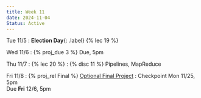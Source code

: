 ```yaml
---
title: Week 11
date: 2024-11-04
Status: Active
---
```


Tue 11/5
: **Election Day**{: .label} {% lec 19 %}

Wed 11/6
: {% proj_due 3 %} Due, 5pm


Thu 11/7
: {% lec 20 %}
: {% disc 11 %} Pipelines, MapReduce

Fri 11/8
: {% proj_rel Final %} [Optional Final Project]({{site.baseurl}}/assignments/final-project)
  : Checkpoint Mon 11/25, 5pm<br/>Due **Fri** 12/6, 5pm
